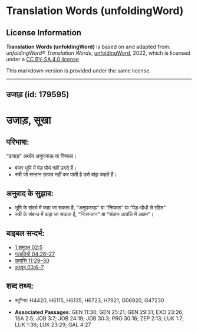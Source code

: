 # Translation Words (unfoldingWord)

## License Information

**Translation Words (unfoldingWord)** is based on and adapted from: _unfoldingWord® Translation Words_, [unfoldingWord](https://unfoldingword.org/utw), 2022, which is licensed under a [CC BY-SA 4.0 license](https://creativecommons.org/licenses/by-sa/4.0/legalcode.en).

This markdown version is provided under the same license.



--------------------------------

## उजाड़ (id: 179595)

उजाड़, सूखा
===========

परिभाषा:
--------

“उजाड़” अर्थात अनुपजाऊ या निष्फल।

* बंजर भूमि में पेड़ पौधे नहीं उगते हैं।
* स्त्री जो सन्तान उत्पन्न नहीं कर पाती है उसे बांझ कहते हैं।

अनुवाद के सुझाव:
----------------

* भूमि के संदर्भ में कहा जा सकता है, “अनुपजाऊ” या “निष्फल” या “पेड़\-पौधों से रहित”
* स्त्री के संबन्ध में कहा जा सकता है, “निःसन्तान” या “संतान उत्पत्ति में अक्षम”।

बाइबल सन्दर्भ:
--------------

* [1 शमूएल 02:5](https://ref.ly/1Sam0:0)
* [गलातियों 04:26–27](https://ref.ly/Gal4:26-Gal4:27)
* [उत्पत्ति 11:29–30](https://ref.ly/Gen11:29-Gen11:30)
* [अय्यूब 03:6–7](https://ref.ly/Job3:6-Job3:7)

शब्द तथ्य:
----------

* स्ट्रोंग्स: H4420, H6115, H6135, H6723, H7921, G06920, G47230

* **Associated Passages:** GEN 11:30; GEN 25:21; GEN 29:31; EXO 23:26; 1SA 2:5; JOB 3:7; JOB 24:19; JOB 30:3; PRO 30:16; ZEP 2:13; LUK 1:7; LUK 1:36; LUK 23:29; GAL 4:27

